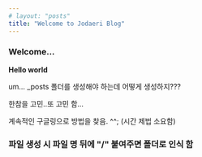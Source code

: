 ```yaml
---
# layout: "posts"
title: "Welcome to Jodaeri Blog"
---
```


### Welcome...
**Hello world**

um...
_posts 폴더를 생성해야 하는데 어떻게 생성하지???

한참을 고민..또 고민 함...

계속적인 구글링으로 방법을 찾음. ^^;
(시간 제법 소요함)

### 파일 생성 시 파일 명 뒤에 "/" 붙여주면 폴더로 인식 함

